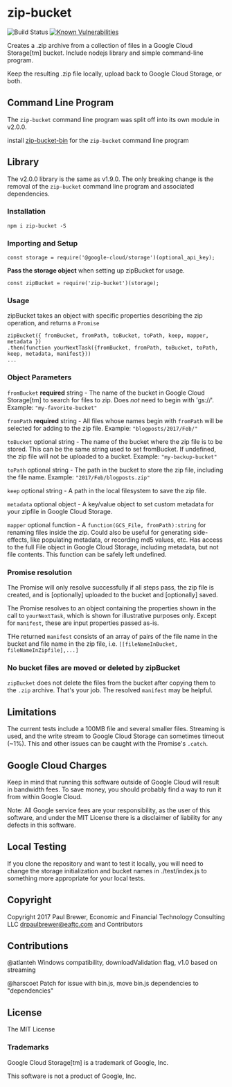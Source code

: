 # zip-bucket

![Build Status](https://github.com/DrPaulBrewer/zip-bucket/actions/workflows/node.js.yml/badge.svg)
[![Known Vulnerabilities](https://snyk.io/test/github/DrPaulBrewer/zip-bucket/badge.svg)](https://snyk.io/test/github/DrPaulBrewer/zip-bucket)

Creates a .zip archive from a collection of files in a Google Cloud Storage[tm] bucket.  Include nodejs library and simple command-line program.

Keep the resulting .zip file locally, upload back to Google Cloud Storage, or both.

## Command Line Program

The `zip-bucket` command line program was split off
into its own module in v2.0.0.  

install [zip-bucket-bin](https://npmjs.com/zip-bucket-bin) for the `zip-bucket` command line program

## Library

The v2.0.0 library is the same as v1.9.0.  The only breaking change
is the removal of the  `zip-bucket` command line program and associated dependencies.

### Installation

    npm i zip-bucket -S

### Importing and Setup

    const storage = require('@google-cloud/storage')(optional_api_key);

**Pass the storage object** when setting up zipBucket for usage.

    const zipBucket = require('zip-bucket')(storage);

### Usage

zipBucket takes an object with specific properties describing the zip operation, and returns a `Promise`

    zipBucket({ fromBucket, fromPath, toBucket, toPath, keep, mapper, metadata })
    .then(function yourNextTask({fromBucket, fromPath, toBucket, toPath, keep, metadata, manifest}))
    ...

### Object Parameters

`fromBucket` **required** string - The name of the bucket in Google Cloud Storage[tm] to search for files to zip.  Does *not* need to begin with 'gs://'.  Example:  `"my-favorite-bucket"`

`fromPath` **required** string - All files whose names begin with `fromPath` will be selected for adding to the zip file.
Example: `"blogposts/2017/Feb/"`

`toBucket` optional string - The name of the bucket where the zip file is to be stored.  This can be the same string used to set fromBucket.  If undefined, the zip file will not be uploaded to a bucket.  Example: `"my-backup-bucket"`

`toPath` optional string - The path in the bucket to store the zip file, including the file name. Example: `"2017/Feb/blogposts.zip"`

`keep` optional string - A path in the local filesystem to save the zip file.

`metadata` optional object - A key/value object to set custom metadata for your zipfile in Google Cloud Storage.

`mapper` optional function - A `function(GCS_File, fromPath):string` for renaming files inside the zip.  Could also be useful for generating side-effects, like populating metadata, or recording md5 values, etc. Has access to the full File object
in Google Cloud Storage, including metadata, but not file contents. This function can be safely left undefined.

### Promise resolution

The Promise will only resolve successfully if all steps pass, the zip file is created, and is [optionally] uploaded
to the bucket and [optionally] saved.  

The Promise resolves to an object containing the properties shown in the call to `yourNextTask`, which is shown for illustrative purposes only.  Except for `manifest`, these are input properties passed as-is.

THe returned `manifest` consists of an array of pairs of the file name in the bucket and file name in the zip file, i.e. `[[fileNameInBucket, fileNameInZipfile],...]`

### No bucket files are moved or deleted by zipBucket

`zipBucket` does not delete the files from the bucket after copying them to the `.zip` archive. That's your job. The resolved `manifest` may be helpful.

## Limitations

The current tests include a 100MB file and several smaller files. Streaming is used, and the write stream to 
Google Cloud Storage can sometimes timeout (~1%). This and other issues can be caught with the Promise's `.catch`.

## Google Cloud Charges

Keep in mind that running this software outside of Google Cloud will result in bandwidth fees. To save money,
you should probably find a way to run it from within Google Cloud.

Note:  All Google service fees are your responsibility, as the user of this software, and under the MIT License there is
a disclaimer of liability for any defects in this software.

## Local Testing

If you clone the repository and want to test it locally, you will need to change the storage initialization and
bucket names in ./test/index.js to something more appropriate for your local tests.  

## Copyright

Copyright 2017 Paul Brewer, Economic and Financial Technology Consulting LLC <drpaulbrewer@eaftc.com> and Contributors

## Contributions

@atlanteh Windows compatibility, downloadValidation flag, v1.0 based on streaming

@harscoet Patch for issue with bin.js, move bin.js dependencies to "dependencies"

## License

The MIT License

### Trademarks

Google Cloud Storage[tm] is a trademark of Google, Inc.

This software is not a product of Google, Inc.




